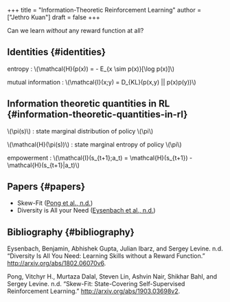 +++
title = "Information-Theoretic Reinforcement Learning"
author = ["Jethro Kuan"]
draft = false
+++

Can we learn _without_ any reward function at all?


## Identities {#identities}

entropy
: \\(\mathcal{H}(p(x)) = - E\_{x \sim p(x)}[\log p(x)]\\)

mutual information
: \\(\mathcal{I}(x;y) = D\_{KL}(p(x,y) || p(x)p(y))\\)


## Information theoretic quantities in RL {#information-theoretic-quantities-in-rl}

\\(\pi(s)\\)
: state marginal distribution of policy \\(\pi\\)

\\(\mathcal{H}(\pi(s))\\)
: state marginal entropy of policy \\(\pi\\)

empowerment
: \\(\mathcal{I}(s\_{t+1};a\_t) = \mathcal{H}(s\_{t+1}) - \mathcal{H}(s\_{t+1}|a\_t)\\)


## Papers {#papers}

-   Skew-Fit ([Pong et al., n.d.](#org60ae8db))
-   Diversity is All your Need ([Eysenbach et al., n.d.](#orgbda5d1e))


## Bibliography {#bibliography}

<a id="orgbda5d1e"></a>Eysenbach, Benjamin, Abhishek Gupta, Julian Ibarz, and Sergey Levine. n.d. “Diversity Is All You Need: Learning Skills without a Reward Function.” <http://arxiv.org/abs/1802.06070v6>.

<a id="org60ae8db"></a>Pong, Vitchyr H., Murtaza Dalal, Steven Lin, Ashvin Nair, Shikhar Bahl, and Sergey Levine. n.d. “Skew-Fit: State-Covering Self-Supervised Reinforcement Learning.” <http://arxiv.org/abs/1903.03698v2>.